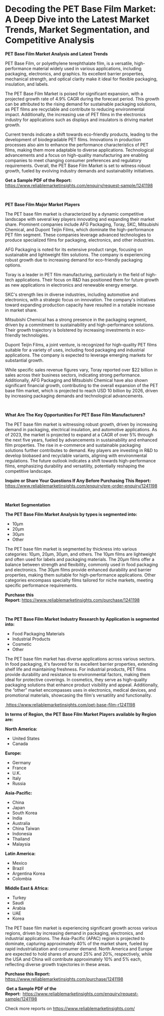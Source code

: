<p><h1>Decoding the PET Base Film Market: A Deep Dive into the Latest Market Trends, Market Segmentation, and Competitive Analysis</h1></p><p><strong>PET Base Film Market Analysis and Latest Trends</strong></p>
<p><p>PET Base Film, or polyethylene terephthalate film, is a versatile, high-performance material widely used in various applications, including packaging, electronics, and graphics. Its excellent barrier properties, mechanical strength, and optical clarity make it ideal for flexible packaging, insulation, and labels.</p><p>The PET Base Film Market is poised for significant expansion, with a projected growth rate of 4.9% CAGR during the forecast period. This growth can be attributed to the rising demand for sustainable packaging solutions, as PET films are recyclable and contribute to reducing environmental impact. Additionally, the increasing use of PET films in the electronics industry for applications such as displays and insulators is driving market growth.</p><p>Current trends indicate a shift towards eco-friendly products, leading to the development of biodegradable PET films. Innovations in production processes also aim to enhance the performance characteristics of PET films, making them more adaptable to diverse applications. Technological advancements and a focus on high-quality manufacturing are enabling companies to meet changing consumer preferences and regulatory requirements. Overall, the PET Base Film Market is set to witness robust growth, fueled by evolving industry demands and sustainability initiatives.</p></p>
<p><strong>Get a Sample PDF of the Report:&nbsp;</strong> <a href="https://www.reliablemarketinsights.com/enquiry/request-sample/1241198?utm_campaign=3064&utm_medium=2&utm_source=Github&utm_content=ia&utm_term=02042025&utm_id=pet-base-film">https://www.reliablemarketinsights.com/enquiry/request-sample/1241198</a></p>
<p>&nbsp;</p>
<p><strong>PET Base Film Major Market Players</strong></p>
<p><p>The PET base film market is characterized by a dynamic competitive landscape with several key players innovating and expanding their market share. Prominent companies include AFG Packaging, Toray, SKC, Mitsubishi Chemical, and Dupont Teijin Films, which dominate the high-performance PET film segment. These companies leverage advanced technologies to produce specialized films for packaging, electronics, and other industries.</p><p>AFG Packaging is noted for its extensive product range, focusing on sustainable and lightweight film solutions. The company is experiencing robust growth due to increasing demand for eco-friendly packaging options.</p><p>Toray is a leader in PET film manufacturing, particularly in the field of high-tech applications. Their focus on R&D has positioned them for future growth as new applications in electronics and renewable energy emerge.</p><p>SKC's strength lies in diverse industries, including automotive and electronics, with a strategic focus on innovation. The company's initiatives toward expanding production capacity have resulted in a notable increase in market share.</p><p>Mitsubishi Chemical has a strong presence in the packaging segment, driven by a commitment to sustainability and high-performance solutions. Their growth trajectory is bolstered by increasing investments in eco-friendly technologies.</p><p>Dupont Teijin Films, a joint venture, is recognized for high-quality PET films suitable for a variety of uses, including food packaging and industrial applications. The company is expected to leverage emerging markets for substantial growth.</p><p>While specific sales revenue figures vary, Toray reported over $22 billion in sales across their business sectors, indicating strong performance. Additionally, AFG Packaging and Mitsubishi Chemical have also shown significant financial growth, contributing to the overall expansion of the PET base film market, which is projected to reach USD 10 billion by 2026, driven by increasing packaging demands and technological advancements.</p></p>
<p>&nbsp;</p>
<p><strong>What Are The Key Opportunities For PET Base Film Manufacturers?</strong></p>
<p><p>The PET base film market is witnessing robust growth, driven by increasing demand in packaging, electrical insulation, and automotive applications. As of 2023, the market is projected to expand at a CAGR of over 5% through the next five years, fueled by advancements in sustainability and enhanced film properties. The rise in e-commerce and sustainable packaging solutions further contributes to demand. Key players are investing in R&D to develop biobased and recyclable variants, aligning with environmental regulations. The future outlook indicates a shift towards high-performance films, emphasizing durability and versatility, potentially reshaping the competitive landscape.</p></p>
<p><strong>Inquire or Share Your Questions If Any Before Purchasing This Report:</strong> <a href="https://www.reliablemarketinsights.com/enquiry/pre-order-enquiry/1241198?utm_campaign=3064&utm_medium=2&utm_source=Github&utm_content=ia&utm_term=02042025&utm_id=pet-base-film">https://www.reliablemarketinsights.com/enquiry/pre-order-enquiry/1241198</a></p>
<p>&nbsp;</p>
<p><strong>Market Segmentation</strong></p>
<p><strong>The PET Base Film Market Analysis by types is segmented into:</strong></p>
<p><ul><li>10µm</li><li>20µm</li><li>30µm</li><li>Other</li></ul></p>
<p><p>The PET base film market is segmented by thickness into various categories: 10µm, 20µm, 30µm, and others. The 10µm films are lightweight and often used for labels and packaging materials. The 20µm films offer a balance between strength and flexibility, commonly used in food packaging and electronics. The 30µm films provide enhanced durability and barrier properties, making them suitable for high-performance applications. Other categories encompass specialty films tailored for niche markets, meeting specific performance requirements.</p></p>
<p><strong>Purchase this Report:&nbsp;</strong><a href="https://www.reliablemarketinsights.com/purchase/1241198?utm_campaign=3064&utm_medium=2&utm_source=Github&utm_content=ia&utm_term=02042025&utm_id=pet-base-film">https://www.reliablemarketinsights.com/purchase/1241198</a></p>
<p>&nbsp;</p>
<p><strong>The PET Base Film Market Industry Research by Application is segmented into:</strong></p>
<p><ul><li>Food Packaging Materials</li><li>Industrial Products</li><li>Cosmetic</li><li>Other</li></ul></p>
<p><p>The PET base film market has diverse applications across various sectors. In food packaging, it's favored for its excellent barrier properties, extending shelf life and maintaining freshness. For industrial products, PET films provide durability and resistance to environmental factors, making them ideal for protective coverings. In cosmetics, they serve as high-quality packaging solutions that enhance product visibility and appeal. Additionally, the “other” market encompasses uses in electronics, medical devices, and promotional materials, showcasing the film's versatility and functionality.</p></p>
<p><a href="https://www.reliablemarketinsights.com/pet-base-film-r1241198?utm_campaign=3064&utm_medium=2&utm_source=Github&utm_content=ia&utm_term=02042025&utm_id=pet-base-film">&nbsp;https://www.reliablemarketinsights.com/pet-base-film-r1241198</a></p>
<p><strong>In terms of Region, the PET Base Film Market Players available by Region are:</strong></p>
<p>
    <p> <strong> North America: </strong>
        <ul>
            <li>United States</li>
            <li>Canada</li>
        </ul>
        </p> 
    <p> <strong> Europe: </strong>
        <ul>
            <li>Germany</li>
            <li>France</li>
            <li>U.K.</li>
            <li>Italy</li>
            <li>Russia</li>
        </ul>
        </p> 
    <p> <strong> Asia-Pacific: </strong>
        <ul>
            <li>China</li>
            <li>Japan</li>
            <li>South Korea</li>
            <li>India</li>
            <li>Australia</li>
            <li>China Taiwan</li>
            <li>Indonesia</li>
            <li>Thailand</li>
            <li>Malaysia</li>
        </ul>
        </p> 
    <p> <strong> Latin America: </strong>
        <ul>
            <li>Mexico</li>
            <li>Brazil</li>
            <li>Argentina Korea</li>
            <li>Colombia</li>
        </ul>
        </p> 
    <p> <strong> Middle East & Africa: </strong>
        <ul>
            <li>Turkey</li>
            <li>Saudi</li>
            <li>Arabia</li>
            <li>UAE</li>
            <li>Korea</li>
        </ul>
    </p>
    </p>
<p><p>The PET base film market is experiencing significant growth across various regions, driven by increasing demand in packaging, electronics, and industrial applications. The Asia-Pacific (APAC) region is projected to dominate, capturing approximately 40% of the market share, fueled by rapid industrialization and consumer demand. North America and Europe are expected to hold shares of around 25% and 20%, respectively, while the USA and China will contribute approximately 10% and 5% each, reflecting diverse growth trajectories in these areas.</p></p>
<p><strong>Purchase this Report: </strong><a href="https://www.reliablemarketinsights.com/purchase/1241198?utm_campaign=3064&utm_medium=2&utm_source=Github&utm_content=ia&utm_term=02042025&utm_id=pet-base-film">https://www.reliablemarketinsights.com/purchase/1241198</a></p>
<p>&nbsp;<strong>Get a Sample PDF of the Report:&nbsp;&nbsp;</strong><a href="https://www.reliablemarketinsights.com/enquiry/request-sample/1241198?utm_campaign=3064&utm_medium=2&utm_source=Github&utm_content=ia&utm_term=02042025&utm_id=pet-base-film">https://www.reliablemarketinsights.com/enquiry/request-sample/1241198</a></p>
<p><strong></strong></p>
<p>Check more reports on <a href="https://www.reliablemarketinsights.com/?utm_campaign=3064&utm_medium=2&utm_source=Github&utm_content=ia&utm_term=02042025&utm_id=pet-base-film">https://www.reliablemarketinsights.com/</a></p>